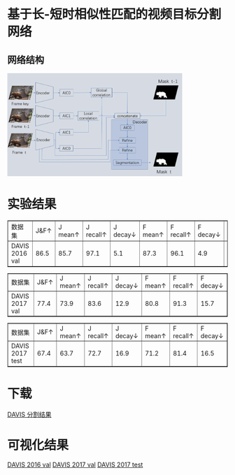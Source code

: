 # 基于长-短时相似性匹配的视频目标分割网络
## 网络结构
<img src="图片/网络结构图.png" width="400px"/>

# 实验结果
<table border="1">
<tr>
<td>数据集</td>
<td>J&F↑</td>
<td>J mean↑</td>
<td>J recall↑</td>
<td>J decay↓</td>
<td>F mean↑</td>
<td>F recall↑</td>
<td>F decay↓</td>
<td>FPS↑</td>
</tr>
<tr>
<td>DAVIS 2016 val</td>
<td>86.5</td>
<td>85.7</td>
<td>97.1</td>
<td>5.1</td>
<td>87.3</td>
<td>96.1</td>
<td>4.9</td>
<td>21.3</td>
</tr>
</table>

<table border="1">
<tr>
<td>数据集</td>
<td>J&F↑</td>
<td>J mean↑</td>
<td>J recall↑</td>
<td>J decay↓</td>
<td>F mean↑</td>
<td>F recall↑</td>
<td>F decay↓</td>
</tr>
<tr>
<td>DAVIS 2017 val</td>
<td>77.4</td>
<td>73.9</td>
<td>83.6</td>
<td>12.9</td>
<td>80.8</td>
<td>91.3</td>
<td>15.7</td>
</tr>
</table>

<table border="1">
<tr>
<td>数据集</td>
<td>J&F↑</td>
<td>J mean↑</td>
<td>J recall↑</td>
<td>J decay↓</td>
<td>F mean↑</td>
<td>F recall↑</td>
<td>F decay↓</td>
</tr>
<tr>
<td>DAVIS 2017 test</td>
<td>67.4</td>
<td>63.7</td>
<td>72.7</td>
<td>16.9</td>
<td>71.2</td>
<td>81.4</td>
<td>16.5</td>
</tr>
</table>

# 下载
[DAVIS 分割结果](https://share.weiyun.com/nSPPQAV7)

# 可视化结果
[DAVIS 2016 val](https://www.bilibili.com/video/BV1jK4y1Y7yd/)
[DAVIS 2017 val](https://www.bilibili.com/video/BV1MC4y1t7R2/)
[DAVIS 2017 test](https://www.bilibili.com/video/BV1Bh411d72y/)
